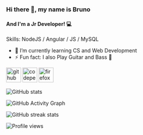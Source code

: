 ### Hi there 👋, my name is Bruno
#### And I'm a Jr Developer! :computer:

Skills: NodeJS / Angular / JS / MySQL

- 🌱 I’m currently learning CS and Web Development 
- ⚡ Fun fact: I also Play Guitar and Bass :guitar: 


[<img src='https://cdn.jsdelivr.net/npm/simple-icons@3.0.1/icons/github.svg' alt='github' height='40'>](https://github.com/BrunoMendes41)  [<img src='https://cdn.jsdelivr.net/npm/simple-icons@3.0.1/icons/codepen.svg' alt='codepen' height='40'>](https://codepen.io/BrunoMendes41)  [<img src='https://cdn.jsdelivr.net/npm/simple-icons@3.0.1/icons/firefoxbrowser.svg' alt='firefoxbrowser' height='40'>](https://brunomendes41.github.io)  

![GitHub stats](https://github-readme-stats.vercel.app/api?username=BrunoMendes41&show_icons=true)  

![GitHub Activity Graph](https://activity-graph.herokuapp.com/graph?username=BrunoMendes41)  

![GitHub streak stats](https://github-readme-streak-stats.herokuapp.com/?user=BrunoMendes41)  

![Profile views](https://gpvc.arturio.dev/BrunoMendes41)  
